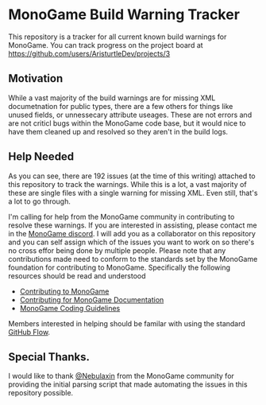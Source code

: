 # MonoGame Build Warning Tracker
This repository is a tracker for all current known build warnings for MonoGame.  You can track progress on the project board at https://github.com/users/AristurtleDev/projects/3

## Motivation
While a vast majority of the build warnings are for missing XML documetnation for public types, there are a few others for things like unused fields, or unnessecary attribute useages.  These are not errors and are not criticl bugs within the MonoGame code base, but it would nice to have them cleaned up and resolved so they aren't in the build logs.

## Help Needed
As you can see, there are 192 issues (at the time of this writing) attached to this repository to track the warnings.  While this is a lot, a vast majority of these are single files with a single warning for missing XML.  Even still, that's a lot to go through.

I'm calling for help from the MonoGame community in contributing to resolve these warnings.  If you are interested in assisting, please contact me in the [MonoGame discord](https://discord.gg/monogame).  I will add you as a collaborator on this repository and you can self assign which of the issues you want to work on so there's no cross effor being done by multiple people. Please note that any contributions made need to conform to the standards set by the MonoGame foundation for contributing to MonoGame. Specifically the following resources should be read and understood
- [Contributing to MonoGame](https://github.com/MonoGame/MonoGame/blob/develop/CONTRIBUTING.md)
- [Contributing for MonoGame Documentation](https://github.com/MonoGame/docs.monogame.github.io/blob/main/CONTRIBUTING.md)
- [MonoGame Coding Guidelines](https://github.com/MonoGame/MonoGame/blob/develop/CODESTYLE.md)

Members interested in helping should be familar with using the standard [GitHub Flow](https://docs.github.com/en/get-started/using-github/github-flow).

## Special Thanks.
I would like to thank [@Nebulaxin](https://github.com/Nebulaxin) from the MonoGame community for providing the initial parsing script that made automating the issues in this repository possible.  

